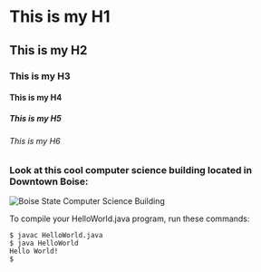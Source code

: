 # This is my H1

## This is my H2

### This is my H3

#### This is my H4

##### This is my H5

###### This is my H6

### Look at this cool computer science building located in Downtown Boise:
![Boise State Computer Science Building](https://www.boisestate.edu/coen-cs/files/2021/11/View-of-CCP.jpg)

To compile your HelloWorld.java program, run these commands:
```
$ javac HelloWorld.java
$ java HelloWorld
Hello World!
$
```
